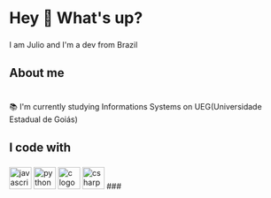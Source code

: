 <h1 align="left">Hey 👋 What's up?</h1>

###

<p align="left">I am Julio and I'm a dev from Brazil</p>

###

<h2 align="left">About me</h2>

###
<p align="left"><br>📚 I'm currently studying Informations Systems on UEG(Universidade Estadual de Goiás)</p>

###

<h2 align="left">I code with</h2>

###

<div align="left">
  <img src="https://cdn.jsdelivr.net/gh/devicons/devicon/icons/javascript/javascript-original.svg" height="40" alt="javascript logo"  />
  <img src="https://cdn.jsdelivr.net/gh/devicons/devicon/icons/python/python-original.svg" height="40" alt="python logo"  />
  <img src="https://cdn.jsdelivr.net/gh/devicons/devicon/icons/c/c-original.svg" height="40" alt="c logo"  />
<img src="https://cdn.jsdelivr.net/gh/devicons/devicon/icons/csharp/csharp-original.svg" height="40" alt="csharp logo"  />  
###
